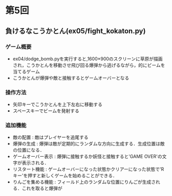 # 第5回
## 負けるなこうかとん(ex05/fight_kokaton.py)
### ゲーム概要

- ex04/dodge_bomb.pyを実行すると,1600×900のスクリーンに草原が描画され，こうかとんを移動させ飛び回る爆弾から逃げるながら，的にビームを当てるゲーム
- こうかとんが爆弾や敵と接触するとゲームオーバーとなる
### 操作方法
- 矢印キーでこうかとんを上下左右に移動する
- スペースキーでビームを発射する
### 追加機能
- 敵の配置 : 敵はプレイヤーを追尾する
- 爆弾の生成 : 爆弾は敵が定期的にランダムな方向に生成する．生成位置は敵の位置になる．
- ゲームオーバー表示 : 爆弾に接触するか妖怪と接触すると'GAME OVER'の文字が表示される．
- リスタート機能 : ゲームオーバーになった状態かクリアーになった状態で'Rキー'を押すと新しくゲームを始めることができる． 
- りんごを集める機能 : フィールド上のランダムな位置にりんごが生成される．これを取ると爆弾が